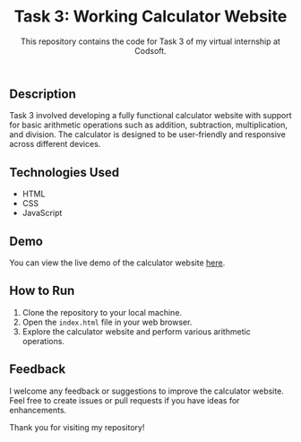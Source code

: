 <!DOCTYPE html>
<html lang="en">
<head>
    <meta charset="UTF-8">
    <meta name="viewport" content="width=device-width, initial-scale=1.0">
    
</head>
<body>
    <header>
        <h1>Task 3: Working Calculator Website</h1>
        <p>This repository contains the code for Task 3 of my virtual internship at Codsoft.</p>
    </header>

   <section>
        <h2>Description</h2>
        <p>Task 3 involved developing a fully functional calculator website with support for basic arithmetic operations such as addition, subtraction, multiplication, and division. The calculator is designed to be user-friendly and responsive across different devices.</p>
    </section>

   <section>
        <h2>Technologies Used</h2>
        <ul>
            <li>HTML</li>
            <li>CSS</li>
            <li>JavaScript</li>
        </ul>
    </section>

   <section>
        <h2>Demo</h2>
        <p>You can view the live demo of the calculator website <a href="https://huzacalculator.netlify.app" target="_blank">here</a>.</p>
    </section>

  <section>
        <h2>How to Run</h2>
        <ol>
            <li>Clone the repository to your local machine.</li>
            <li>Open the <code>index.html</code> file in your web browser.</li>
            <li>Explore the calculator website and perform various arithmetic operations.</li>
        </ol>
    </section>

   <section>
        <h2>Feedback</h2>
        <p>I welcome any feedback or suggestions to improve the calculator website. Feel free to create issues or pull requests if you have ideas for enhancements.</p>
    </section>

   <footer>
        <p>Thank you for visiting my repository!</p>
    </footer>
</body>
</html>
